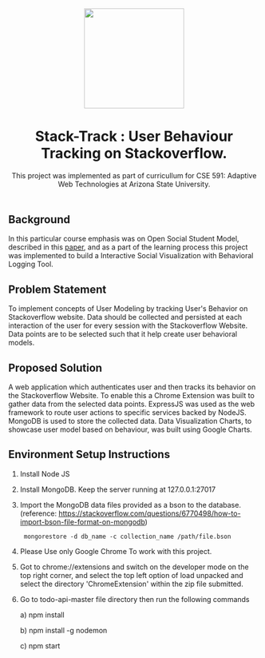 
<div style="text-align:center; margin: 50px 0"><img src ="/docs/images/asu-logo.png" height="200"/>

# Stack-Track : User Behaviour Tracking on Stackoverflow.


<p>This project was implemented as part of curricullum for CSE 591: Adaptive Web Technologies at Arizona State University.</p>

</div>


## Background

In this particular course emphasis was on Open Social Student Model, described in this [paper](http://d-scholarship.pitt.edu/12031/1/umap_camera_ready_final.pdf), and as a part of the learning process this project was implemented to build a Interactive Social Visualization with Behavioral Logging Tool. 


## Problem Statement
<p> To implement concepts of User Modeling by tracking User's Behavior on Stackoverflow website. Data should be collected and persisted at each interaction of the user for every session with the Stackoverflow Website. Data points are to be selected such that it help create user behavioral models.</p>

## Proposed Solution
<p> A web application which authenticates user and then tracks its behavior on the Stackoverflow Website. To enable this a Chrome Extension was built to gather data from the selected data points. ExpressJS was used as the web framework to route user actions to specific services backed by NodeJS. MongoDB is used to store the collected data. Data Visualization Charts, to showcase user model based on behaviour, was built using Google Charts.   

## Environment Setup Instructions
1. Install Node JS 
2. Install MongoDB. Keep the server running  at 127.0.0.1:27017
3. Import the MongoDB data files provided as a bson to the database. (reference: https://stackoverflow.com/questions/6770498/how-to-import-bson-file-format-on-mongodb)
        
        mongorestore -d db_name -c collection_name /path/file.bson 
       
4. Please Use only Google Chrome To work with this project.
5. Got to chrome://extensions and switch on the developer mode on the top right corner, and select the top left option of load unpacked and select the directory 'ChromeExtension' within the zip file submitted.
6. Go to todo-api-master file directory then run the following commands
   
    a) npm install
   
    b) npm install -g nodemon
   
    c) npm start




